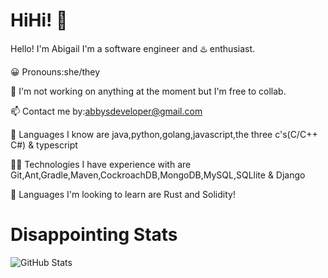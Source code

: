# HiHi! 👋

Hello! I'm Abigail I'm a software engineer and ♨️ enthusiast.

😀 Pronouns:she/they

🔭 I'm not working on anything at the moment but I'm free to collab.

📫 Contact me by:abbysdeveloper@gmail.com

🧠 Languages I know are java,python,golang,javascript,the three c's(C/C++ C#) & typescript

👩‍💻 Technologies I have experience with are Git,Ant,Gradle,Maven,CockroachDB,MongoDB,MySQL,SQLlite & Django

🤔 Languages I'm looking to learn are Rust and Solidity!

# Disappointing Stats

![GitHub Stats](https://github-readme-stats.vercel.app/api?username=BlebBleb&theme=radical)
<!---
BlebBleb/BlebBleb is a ✨ special ✨ repository because its `README.md` (this file) appears on your GitHub profile.
You can click the Preview link to take a look at your changes.
--->
